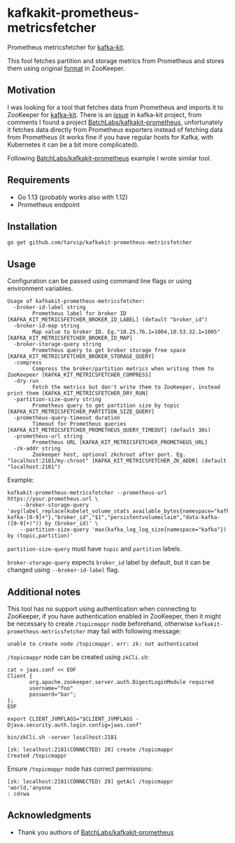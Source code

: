 # kafkakit-prometheus-metricsfetcher

Prometheus metricsfetcher for [kafka-kit](https://github.com/DataDog/kafka-kit).

This fool fetches partition and storage metrics from Prometheus and stores them using original
[format](https://github.com/DataDog/kafka-kit/tree/master/cmd/metricsfetcher#data-structures) in ZooKeeper.


## Motivation

I was looking for a tool that fetches data from Prometheus and imports it to ZooKeeper for [kafka-kit](https://github.com/DataDog/kafka-kit). There is an
[issue](https://github.com/DataDog/kafka-kit/issues/197) in kafka-kit project, from comments I found a project
[BatchLabs/kafkakit-prometheus](https://github.com/BatchLabs/kafkakit-prometheus), unfortunately it fetches data
directly from Prometheus exporters instead of fetching data from Prometheus (it works fine if you have regular hosts 
for Kafka, with Kubernetes it can be a bit more complicated).

Following [BatchLabs/kafkakit-prometheus](https://github.com/BatchLabs/kafkakit-prometheus) example I wrote similar tool.


## Requirements
* Go 1.13 (probably works also with 1.12)
* Prometheus endpoint

## Installation

```
go get github.com/tarvip/kafkakit-prometheus-metricsfetcher
```

## Usage

Configuration can be passed using command line flags or using environment variables.

```
Usage of kafkakit-prometheus-metricsfetcher:
  -broker-id-label string
    	Prometheus label for broker ID [KAFKA_KIT_METRICSFETCHER_BROKER_ID_LABEL] (default "broker_id")
  -broker-id-map string
    	Map value to broker ID. Eg."10.25.76.1=1004,10.53.32.1=1005" [KAFKA_KIT_METRICSFETCHER_BROKER_ID_MAP]
  -broker-storage-query string
    	Prometheus query to get broker storage free space [KAFKA_KIT_METRICSFETCHER_BROKER_STORAGE_QUERY]
  -compress
    	Compress the broker/partition metrics when writing them to ZooKeepeer [KAFKA_KIT_METRICSFETCHER_COMPRESS]
  -dry-run
    	Fetch the metrics but don't write them to ZooKeeper, instead print them [KAFKA_KIT_METRICSFETCHER_DRY_RUN]
  -partition-size-query string
    	Prometheus query to get partition size by topic [KAFKA_KIT_METRICSFETCHER_PARTITION_SIZE_QUERY]
  -prometheus-query-timeout duration
    	Timeout for Prometheus queries [KAFKA_KIT_METRICSFETCHER_PROMETHEUS_QUERY_TIMEOUT] (default 30s)
  -prometheus-url string
    	Prometheus URL [KAFKA_KIT_METRICSFETCHER_PROMETHEUS_URL]
  -zk-addr string
    	Zookeeper host, optional zkchroot after port. Eg. "localhost:2181/my-chroot" [KAFKA_KIT_METRICSFETCHER_ZK_ADDR] (default "localhost:2181")
```

Example:
```
kafkakit-prometheus-metricsfetcher --prometheus-url https://your.prometheus.url \
    --broker-storage-query 'avg(label_replace(kubelet_volume_stats_available_bytes{namespace="kafka",persistentvolumeclaim=~"data-kafka-[0-9]+"},"broker_id","$1","persistentvolumeclaim","data-kafka-([0-9]+)")) by (broker_id)' \
    --partition-size-query 'max(kafka_log_log_size{namespace="kafka"}) by (topic,partition)'
```

`partition-size-query` must have `topic` and `partition` labels.

`broker-storage-query` expects `broker_id` label by default, but it can be changed using `--broker-id-label` flag.


## Additional notes

This tool has no support using authentication when connecting to ZooKeeper, if you have authentication enabled in ZooKeeper, then it might be necessary to create `/topicmappr` node beforehand, otherwise `kafkakit-prometheus-metricsfetcher` may fail with following message:
```
unable to create node /topicmappr. err: zk: not authenticated
```

`/topicmappr` node can be created using `zkCli.sh`:
```
cat > jaas.conf << EOF
Client {
       org.apache.zookeeper.server.auth.DigestLoginModule required
       username="foo"
       password="bar";
};
EOF
```
```
export CLIENT_JVMFLAGS="$CLIENT_JVMFLAGS -Djava.security.auth.login.config=jaas.conf"
```

```
bin/zkCli.sh -server localhost:2181
```
```
[zk: localhost:2181(CONNECTED) 20] create /topicmappr
Created /topicmappr

```
Ensure `/topicmappr` node has correct permissions:
```
[zk: localhost:2181(CONNECTED) 29] getAcl /topicmappr
'world,'anyone
: cdrwa

```

## Acknowledgments

* Thank you authors of [BatchLabs/kafkakit-prometheus](https://github.com/BatchLabs/kafkakit-prometheus)

